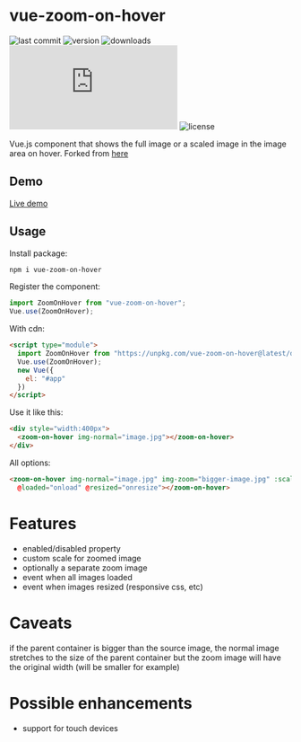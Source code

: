 # vue-zoom-on-hover

![last commit](https://img.shields.io/github/last-commit/Rundik/vue-zoom-on-hover.svg)
![version](https://img.shields.io/npm/v/vue-zoom-on-hover.svg)
![downloads](https://img.shields.io/npm/dm/vue-zoom-on-hover.svg)
![gziped](https://img.badgesize.io/https://unpkg.com/vue-zoom-on-hover@latest/dist/index.esm.min.js?compression=gzip)
![license](https://img.shields.io/npm/l/vue-zoom-on-hover.svg)

Vue.js component that shows the full image or a scaled image in the image area on hover. Forked from [here](https://github.com/Intera/vue-zoom-on-hover)

## Demo
[Live demo](https://rundik.github.io/vue-zoom-on-hover/example/)

## Usage
Install package:
```bash
npm i vue-zoom-on-hover
```

Register the component:
```js
import ZoomOnHover from "vue-zoom-on-hover";
Vue.use(ZoomOnHover);
````

With cdn:
```html
<script type="module">
  import ZoomOnHover from "https://unpkg.com/vue-zoom-on-hover@latest/dist/index.esm.min.js";
  Vue.use(ZoomOnHover);
  new Vue({
    el: "#app"
  })
</script>
```

Use it like this:
```html
<div style="width:400px">
  <zoom-on-hover img-normal="image.jpg"></zoom-on-hover>
</div>
```

All options:
```html
<zoom-on-hover img-normal="image.jpg" img-zoom="bigger-image.jpg" :scale="1.5" :disabled="true"
  @loaded="onload" @resized="onresize"></zoom-on-hover>
```

# Features
* enabled/disabled property
* custom scale for zoomed image
* optionally a separate zoom image
* event when all images loaded
* event when images resized (responsive css, etc)

# Caveats
if the parent container is bigger than the source image, the normal image stretches to the size of the parent container but the zoom image will have the original width (will be smaller for example)

# Possible enhancements
* support for touch devices
